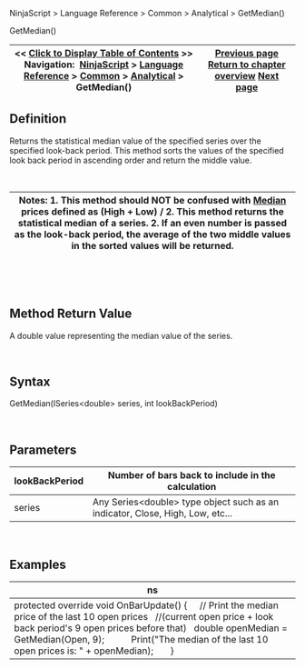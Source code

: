 ﻿


NinjaScript \> Language Reference \> Common \> Analytical \> GetMedian()






















GetMedian()







| \<\< [Click to Display Table of Contents](getmedian.md) \>\> **Navigation:**     [NinjaScript](ninjascript-1.md) \> [Language Reference](language_reference_wip-1.md) \> [Common](common-1.md) \> [Analytical](market_data-1.md) \> GetMedian() | [Previous page](getcurrentbidvolume-1.md) [Return to chapter overview](market_data-1.md) [Next page](highestbar-1.md) |
| --- | --- |











## Definition


Returns the statistical median value of the specified series over the specified look\-back period. This method sorts the values of the specified look back period in ascending order and return the middle value.  

 




| Notes:  1\. This method should NOT be confused with [Median](median-1.md) prices defined as (High \+ Low) / 2\. This method returns the statistical median of a series. 2\. If an even number is passed as the look\-back period, the average of the two middle values in the sorted values will be returned. |
| --- |



 


 


## Method Return Value


A double value representing the median value of the series.


 


## Syntax
GetMedian(ISeries\<double\> series, int lookBackPeriod)


 


## Parameters




| lookBackPeriod | Number of bars back to include in the calculation |
| --- | --- |
| series | Any Series\<double\> type object such as an indicator, Close, High, Low, etc... |



 


## 


## Examples




| ns |
| --- |
| protected override void OnBarUpdate() {       // Print the median price of the last 10 open prices     //(current open price \+ look back period's 9 open prices before that)    double openMedian \= GetMedian(Open, 9);             Print("The median of the last 10 open prices is: " \+ openMedian);       } |









